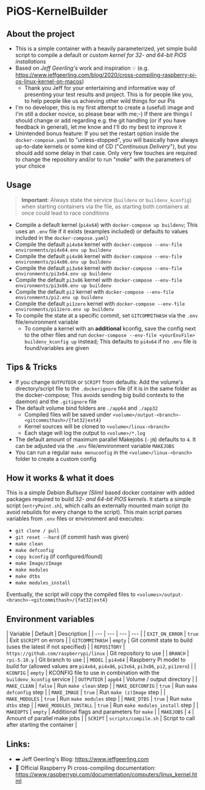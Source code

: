 # PiOS-KernelBuilder
## About the project
- This is a simple container with a heavily parameterized, yet simple build script to compile a default or *custom kernel for 32- and 64-bit PiOS installations*
- Based on *Jeff Geerling's* work and inspiration :bulb: (e.g. https://www.jeffgeerling.com/blog/2020/cross-compiling-raspberry-pi-os-linux-kernel-on-macos)
  - Thank you Jeff for your entertaining and informative way of presenting your test results and project. This is for people like you, to help people like us achieving other wild things for our Pis
- I'm no developer, this is my first attempt to create a (useful) image and I'm still a docker novice, so please bear with me;-) If there are things I should change or add regarding e.g. the git handling (or if you have feedback in general), let me know and I'll do my best to improve it
- Unintended bonus feature: If you set the restart option inside the `docker-compose.yaml` to "unless-stopped", you will basically have always up-to-date kernels or some kind of CD ("*Continuous Delivery*"), but you should add some delay in that case. Only very few touches are required to change the repository and/or to run "*make*" with the parameters of your choice


## Usage
> **Important**: Always state the service (`buildenv` or `buildenv_kconfig`) when starting containers via the file, as starting both containers at once could lead to race conditions

- Compile a default kernel (`pi4x64`) with `docker-compose up buildenv`; This uses an `.env` file if it exists (examples included) or defaults to values included in the `docker-compose.yaml`)
- Compile the default `pi4x64` kernel with `docker-compose --env-file environments/pi4x64.env up buildenv`
- Compile the default `pi4x86` kernel with `docker-compose --env-file environments/pi4x86.env up buildenv`
- Compile the default `pi3x64` kernel with `docker-compose --env-file environments/pi3x64.env up buildenv`
- Compile the default `pi3x86` kernel with `docker-compose --env-file environments/pi3x86.env up buildenv`
- Compile the default `pi2` kernel with `docker-compose --env-file environments/pi2.env up buildenv`
- Compile the default `pi1zero` kernel with `docker-compose --env-file environments/pi1zero.env up buildenv`
- To compile the state at a specific commit, set `GITCOMMITHASH` via the `.env` file/environment variable
  - To compile a kernel with an **additional** kconfig, save the config next to the other files and run `docker-compose --env-file <yourEnvFile> buildenv_kconfig up` instead; This defaults to `pi4x64` if no `.env` file is found/variables are given


## Tips & Tricks
- If you change `OUTPUTDIR` or `SCRIPT` from defaults: Add the volume's directory/script file to the `.dockerignore` file (if it is in the same folder as the docker-compose; This avoids sending big build contexts to the daemon) and the `.gitignore` file
- The default volume bind folders are `./app64` and `./app32`
  - Compiled files will be saved under `<volume>/output-<branch>-<gitcommithash>/{fat32|ext4}`
  - Kernel sources will be cloned to `<volume>/linux-<branch>`
  - Each stage will log the output to `<volume>/*.log`
- The default amount of maximum parallel Makejobs (`-jN`) defaults to `4`. It can be adjusted via the `.env` file/environment variable `MAKEJOBS`
- You can run a regular `make menuconfig` in the `<volume>/linux-<branch>` folder to create a custom config


## How it works & what it does
This is a simple *Debian Bullseye (Slim)* based docker container with added packages required to build *32- and 64-bit PiOS kernels*. It starts a simple script (`entryPoint.sh`), which calls an externally mounted main script (to avoid rebuilds for every change to the script). This main script parses variables from `.env` files or environment and executes:
  - `git clone / pull`
  - `git reset --hard` (if commit hash was given)
  - `make clean`
  - `make defconfig`
  - `copy kconfig` (if configured/found)
  - `make Image/zImage`
  - `make modules`
  - `make dtbs`
  - `make modules_install`

Eventually, the script will copy the compiled files to `<volumes>/output-<branch>-<gitcommithash>/{fat32|ext4}`

## Environment variables

| Variable | Default | Description |
| --- | --- | --- | --- |
| `EXIT_ON_ERROR` | `true` | Exit `$SCRIPT` on errors |
| `GITCOMMITHASH` | `empty` | Git commit state to build (uses the latest if not specified) |
| `REPOSITORY` | `https://github.com/raspberrypi/linux` | Git repository to use |
| `BRANCH` | `rpi-5.10.y` | Git branch to use |
| `MODEL` | `pi4x64` | Raspberry Pi model to build for (allowed values are `pi4x64`, `pi4x86`, `pi3x64`, `pi3x86`, `pi2`, `pi1zero`) |
| `KCONFIG` | `empty` | KCONFIG file to use in combination with the `buildenv_kconfig` service |
| `OUTPUTDIR` | `app64` | Volume / output directory |
| `MAKE_CLEAN` | `false` | Run `make clean` step |
| `MAKE_DEFCONFIG` | `true` | Run `make defconfig` step |
| `MAKE_IMAGE` | `true` | Run `make (z)Image` step |
| `MAKE_MODULES` | `true` | Run `make modules` step |
| `MAKE_DTBS` | `true` | Run `make dtbs` step |
| `MAKE_MODULES_INSTALL` | `true` | Run `make modules_install` step |
| `MAKEOPTS` | `empty` | Additional flags and parameters for `make` |
| `MAKEJOBS` | `4` | Amount of parallel make jobs |
| `SCRIPT` | `scripts/compile.sh` | Script to call after starting the container |

## Links:
- :arrow_right: Jeff Geerling's Blog: https://www.jeffgeerling.com
- :penguin: Official Raspberry Pi cross-compiling documentation: https://www.raspberrypi.com/documentation/computers/linux_kernel.html
